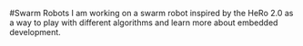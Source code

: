 #Swarm Robots
I am working on a swarm robot inspired by the HeRo 2.0 as a way to play with different algorithms and learn more about embedded development.
